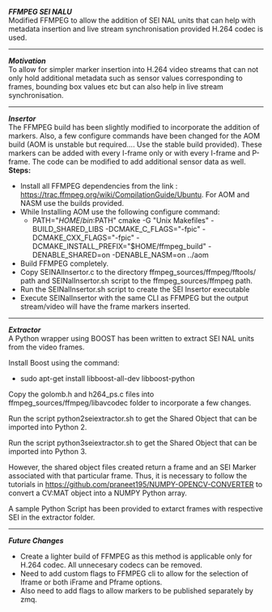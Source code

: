 ***FFMPEG SEI NALU***<br />
Modified FFMPEG to allow the addition of SEI NAL units that can help with metadata insertion and live stream synchronisation provided H.264 codec is used.<br />
_______________________________________________________________________________________________________________________________

***Motivation***<br />
To allow for simpler marker insertion into H.264 video streams that can not only hold additional metadata such as sensor values corresponding to frames, bounding box values etc but can also help in live stream synchronisation.<br />
_______________________________________________________________________________________________________________________________

***Insertor***<br />
The FFMPEG build has been slightly modified to incorporate the addition of markers. Also, a few configure commands have been changed for the AOM build (AOM is unstable but required.... Use the stable build provided). These markers can be added with every I-frame only or with every I-frame and P-frame. The code can be modified to add additional sensor data as well.<br />
 **Steps:** <br/>
* Install all FFMPEG dependencies from the link : https://trac.ffmpeg.org/wiki/CompilationGuide/Ubuntu. For AOM and NASM use the builds provided.<br/>
* While Installing AOM use the following configure command:
  * PATH="$HOME/bin:$PATH" cmake -G "Unix Makefiles" -BUILD_SHARED_LIBS -DCMAKE_C_FLAGS="-fpic" -DCMAKE_CXX_FLAGS="-fpic" -DCMAKE_INSTALL_PREFIX="$HOME/ffmpeg_build" -DENABLE_SHARED=on -DENABLE_NASM=on ../aom <br/>
* Build FFMPEG completely. <br/>
* Copy SEINAlInsertor.c to the directory ffmpeg_sources/ffmpeg/fftools/ path and SEINalInsertor.sh script to the ffmpeg_sources/ffmpeg path.
* Run the SEINalInsertor.sh script to create the SEI Insertor executable
 * Execute SEINalInsertor with the same CLI as FFMPEG but the output stream/video will have the frame markers inserted.

______________________________________________________________________________________________________________________________
***Extractor***<br />
A Python wrapper using BOOST has been written to extract SEI NAL units from the video frames.  

Install Boost using the command: <br/>
* sudo apt-get install libboost-all-dev libboost-python <br/>

Copy the golomb.h and h264_ps.c files into ffmpeg_sources/ffmpeg/libavcodec folder to incorporate a few changes. <br/>


Run the script python2seiextractor.sh to get the Shared Object that can be imported into Python 2. <br/>

Run the script python3seiextractor.sh to get the Shared Object that can be imported into Python 3. <br/>

However, the shared object files created return a frame and an SEI Marker associated with that particular frame. Thus, it is necessary to follow the tutorials in https://github.com/praneet195/NUMPY-OPENCV-CONVERTER to convert a CV:MAT object into a NUMPY Python array.

A sample Python Script has been provided to extarct frames with respective SEI in the extractor folder.


_______________________________________________________________________________________________________________________________


***Future Changes***<br/>
* Create a lighter build of FFMPEG as this method is applicable only for H.264 codec. All unnecesary codecs can be removed.
* Need to add custom flags to FFMPEG cli to allow for the selection of Iframe or both iFrame and Pframe options.
* Also need to add flags to allow markers to be published separately by zmq.

